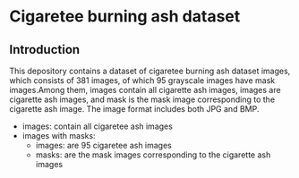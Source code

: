 # Cigaretee burning ash dataset
## Introduction
This depository contains a dataset of cigaretee burning ash dataset images, which consists of 381 images, of which 95 grayscale images have mask images.Among them, images contain all cigarette ash images, images are cigarette ash images, and mask is the mask image corresponding to the cigarette ash image. The image format includes both JPG and BMP.
- images: contain all cigaretee ash images
- images with masks: 
  - images: are 95 cigaretee ash images
  - masks: are the mask images corresponding to the cigarette ash images
